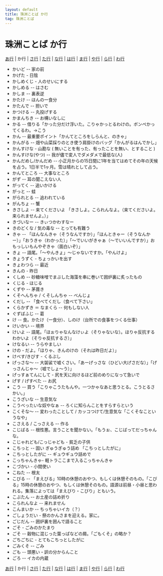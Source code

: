 ```yaml
---
layout: default
title: 珠洲ことば か行
tag: 珠洲ことば
---
```

# 珠洲ことば か行

<a href="a.html">あ行</a> | か行 | <a href="sa.html">さ行</a> | <a href="ta.html">た行</a> | <a href="na.html">な行</a> | <a href="ha.html">は行</a> | <a href="ma.html">ま行</a> | <a href="ya.html">や行</a> | <a href="ra.html">ら行</a> | <a href="wa.html">わ行</a>

- かいど -- 家の前
- かげた - 日陰
- かしめくじ - 人のせいにする
- かしめる -- はさむ
- かしま -- 裏表逆
- かたけ -- ほんの一食分
- かたんで -- 担いで
- かつける -- 丸投げする
- かまんちき -- お構いなしに
- かる -- 借りる「かった分だけ浮いた。こりゃかっとるわけの。ボンペかってくるわ。->こう
- かん -- 最重要ポイント「かんてところをしらんと、のきゃ」
- かんがる -- 畑や山菜採りのとき使う肩掛けのバッグ「かんがるはんでかし」
- かんすけな - 山勘な ( 無いことを有った、有ったことを無い、とすること )
- かんすけな(やつ) -- 我が儘で変人でダメダメで最低な(人)
- かんだめし/かんだめ -- 小正月からの15日間に1年を当てはめてその年の天候を占う。1日半で1ヶ月。雪は晴れとして占う。
- かんてところ -- 大事なところ
- がず -- 耳の聞こえない人
- がってく -- 追いかける
- がっと -- 蛙
- がられとる -- 追われている
- がんちょ -- 蟹
- きさしよ -- 来てくださいよ 「きさしよ。こられんなよ。（来てくださいよ。来られませんよ。）」
- きづいなー -- きぃつかわすなー
- きのどくな / 気の毒な -- とっても有難う
- きゃ -- 「ほんなんきゃ（そうなんですか）」「ほんときゃー（そうなんかー）」「おうきゃ（わかった）」「～でいいがきゃぁ（～でいいんですか）」おもっしいもんやぞきゃ（面白いぞ）」
- きょ -- 語尾。「～やんきょ」～じゃないですか。「やんけよ」
- きょうずく - ちょっかいを出す
- きょわつら -- 最近
- きんの - 昨日
- くしめ -- 砂糖味噌でまぶした海藻を串に巻いて囲炉裏に炙ったもの
- くじる - ほじる
- くずや -- 茅葺き
- くそへんちゃ / くそしんちゃ -- べんじょ
- くだし -- 「食べてくだし（食べて下さい」
- くらかずき ＝ なまくら -- 何もしない人
- ぐずばふじ -- 葛
- け -- 食。かたけ（一食分）、しのけ（台所での食事をつくる仕事）
- けいかい -- 境界
- けいよ -- 語尾。「ほぉりゃなんなけぃよ（そりゃないな）。ほりゃ反抗するわかいよ（そりゃ反抗するさ）」
- けなるい -- うらやましい
- けの - だよ。「ほりゃ、きんのけの（それは昨日だよ）」
- けべす/きびす - くるぶし
- げっさな～ -- 大袈裟で嘘くさい。「あーげっさな（ひどい大げさだな）」「げっさんじゃ～（嘘でしょ～う）」
- げっすぁてんにして - 尻を天に向けるほど前のめりになって急いで
- げす / げすべた -- お尻
- こう -- 買う「こりゃこうたもんや。一つかゃなあと思うとる。こうとるさかい。」
- こうざいな -- 生意気な
- こうべったいな奴やなぁ -- ろくに知らんことをすらすらという
- こくそな～ -- 変わったことして / カッコつけて/生意気な「こくそなこというなや」
- こさえる / こっさえる -- 作る
- こじばる -- 根性悪。言うことを聞かない。「もうぉ、こじばってだっちゃんな。
- こじゃれども/こっじゃども - 貧乏の子供
- こちっと -- 固い ぎゅうぎゅう詰め 「こちっとしたがに」
- こちっとしたがに -- ギュウギュウ詰めで
- こっちゃんきゃ- 軽トラここまで入るこっちゃんきゃ
- こづかい - 小間使い
- こねた -- 根太
- こびる -- 「まえびる」10時の休憩のおやつ、もしくは休憩そのもの。「こびる」15時の休憩のおやつ、もしくは休憩そのもの。語源は前昼・小昼と思われる。集落によっては「まえびり・こびり」ともいう。
- こぶたん -- お土産の詰め折り
- こられんなよ -- 来れません
- こんまいか -- ちっちゃいイカ（？）
- ごしょうだい - 祭のかんさまを迎える。家に。
- ごじだん -- 囲炉裏を囲んで語ること
- ごそ - ごみのかたまり
- ごそ -- 穀物に混じった葉っぱなどの屑。「ごもくそ」の略か？
- ごちごちに - とてもこちっとしたがに
- ごみくそ -- ごみ
- ごも -- 頭悪い・訳の分からんこと
- ごろ -- イカの内蔵

<a href="a.html">あ行</a> | か行 | <a href="sa.html">さ行</a> | <a href="ta.html">た行</a> | <a href="na.html">な行</a> | <a href="ha.html">は行</a> | <a href="ma.html">ま行</a> | <a href="ya.html">や行</a> | <a href="ra.html">ら行</a> | <a href="wa.html">わ行</a>

